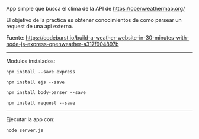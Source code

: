 App simple que busca el clima de la API de https://openweathermap.org/

El objetivo de la practica es obtener conocimientos de como parsear un request de una api externa.

Fuente: https://codeburst.io/build-a-weather-website-in-30-minutes-with-node-js-express-openweather-a317f904897b

---
Modulos instalados:

`npm install --save express`

`npm install ejs --save`

`npm install body-parser --save`

`npm install request --save`

---
Ejecutar la app con:

`node server.js`
